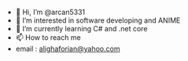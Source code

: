 - 👋 Hi, I’m @arcan5331
- 👀 I’m interested in software developing and ANIME
- 🌱 I’m currently learning C# and .net core 
- 📫 How to reach me 
- email : alighaforian@yahoo.com
